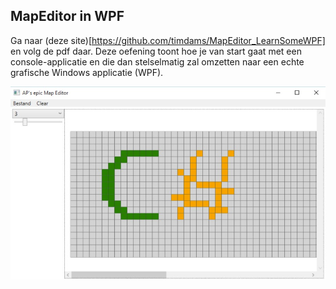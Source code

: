 ## MapEditor in WPF

Ga naar (deze site)[https://github.com/timdams/MapEditor_LearnSomeWPF] en volg de pdf daar. Deze oefening toont hoe je van start gaat met een console-applicatie en die dan stelselmatig zal omzetten naar een echte grafische Windows applicatie (WPF).

![](../assets/7_overerving/map.jpg)